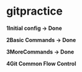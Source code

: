 # gitpractice #

**1Initial config -> Done**

**2Basic Commands -> Done**

**3MoreCommands -> Done**

**4Git Common Flow Control**

